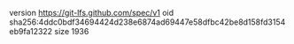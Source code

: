 version https://git-lfs.github.com/spec/v1
oid sha256:4ddc0bdf34694424d238e6874ad69447e58dfbc42be8d158fd3154eb9fa12322
size 1936
